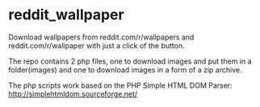 # reddit_wallpaper
Download wallpapers from reddit.com/r/wallpapers and reddit.com/r/wallpaper with just a click of the button.

The repo contains 2 php files, one to download images and put them in a folder(images) and one to download images in a form of a zip archive.

The php scripts work based on the PHP Simple HTML DOM Parser:
http://simplehtmldom.sourceforge.net/
